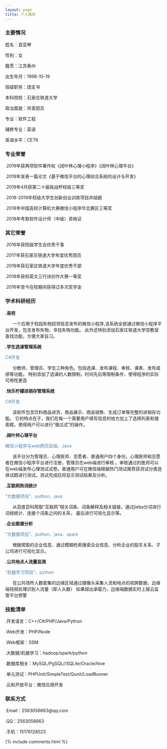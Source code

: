 ```yaml
---
layout: page
title: 个人简历 
---
```

<h3>主要情况</h3>
<p>
姓名：袁亚琴
<p>
性别：女
<p>
籍贯：江苏泰州
<p>
<p>
出生年月：1998-10-19
<p>
<P>
班级职务：团支书
<p>
<P>
本科院校：石家庄铁道大学
<p>
<p>
政治面貌：共青团员
<p>
<p>
专业：软件工程
<p>
<p>
辅修专业：英语
<p>
<p>
英语水平：CET6
<p>
 
<h3>专业荣誉</h3>
<p>
  .2019年获两项软件著作权《阔叶林心理小程序》《阔叶林心理平台》
<p>
<p>
  .2019年发表一篇论文《基于微信平台的心理综合系统的设计与开发》
<p>
<p>
  .2019年4月获第二十届挑战杯校级三等奖
<p>
<p>
  .2018-2019年校级大学生创新创业训练项目并结题
<p>
<p>
  .2018年中国高校计算机大赛微信小程序华北赛区三等奖
<p>
<p>
 .2018年考取软件设计师（中级）资格证
<p>
 
<h3> 其它荣誉 </h3> 
<p>
.2016年获院级学生会优秀干事
<p>
<p>
.2017年获石家庄铁道大学年度优秀团员
<p>
<p>
.2018年获石家庄铁道大学年度优秀干部
<p>
<p>
.2018年获校英文三行诗创作大赛一等奖
<p>
<p>
.2016年至今在校期间获得过多次奖学金
<p>
<p>
 
<p>

<h3> 学术科研经历</h3>  
<p><strong>
.易校</strong>
<p>
<p>
 &nbsp;&nbsp;&nbsp;&nbsp;&nbsp;&nbsp;一个应用于校园失物招领信息发布的微信小程序,该系统全部通过微信小程序平台开发，包含发布失物，寻找失物功能。
 此外还特别添加石家庄铁道大学空教室查找功能，方便大家自习。
<p>
 <strong>
.学生选课管理系统
</strong>
<p>
<p style="color:#4682B4">
 C#开发
<p>
 &nbsp;&nbsp;&nbsp;&nbsp;&nbsp;&nbsp;分教师、管理员、学生三种角色。包括选课、发布课程、审核、课表、发布成绩等功能。
特别添加了选课的人数限制，时间先后等限制条件，使得程序的实际可用性更高
<p>
<p> 
 <strong>
.快乐柠檬进销存管理系统
</strong>
<p>
<p style="color:#4682B4">
C#开发
<p>
 &nbsp;&nbsp;&nbsp;&nbsp;&nbsp;&nbsp;该软件包含饮料商品进货，商品展示、商品销售、生成订单等完整的进销存功能。
 它的特点在于，我们在每一个需要用户填写信息的地方加上了选择列表和搜索框，使得用户可以进行“傻瓜式”的操作。

<p> 

<p> 
 <strong>
.阔叶林心理平台
</strong>
 <p>
 <p style="color:#4682B4">
微信小程序与web网页后端、Java
 <p>
 &nbsp;&nbsp;&nbsp;&nbsp;&nbsp;&nbsp;该平台分为管理员、心理医师、志愿者、普通用户四个身份。心理医师和志愿者在微信小程序平台进行注册，管理员在web端进行审核
 。审核通过的医师可以在web端发布心理测试试卷。普通用户可在微信端根据热门测试推荐获测试分类选择试题进行测试。测试完成后将显示测试结果及分析。
<p> 
<p>
 <strong>
.互联网热词统计
  </strong>
 <p>
<p style="color:#4682B4">
 “大数据项目”、puthon、java
<p>
 &nbsp;&nbsp;&nbsp;&nbsp;&nbsp;&nbsp;从百度百科爬取“互联网”相关词条、词条解释及相关链接，通过jieba分词进行词频统计、连接个词条之间的关系，
 最后进行可视化显示等。
<p>
<p>
 <strong>
.企业图谱分析
  </strong>
 <p>
<p style="color:#4682B4">
“大数据项目”、puthon、java、spark
 <p>
 &nbsp;&nbsp;&nbsp;&nbsp;&nbsp;&nbsp;根据爬取的企业信息、通过模糊检索搜索企业信息、分析企业的股东关系、子公司进行可视化显示。
<p>
<p>
 <strong>
.公共地点人流量监测
  </strong>
 <p>
<p style="color:#4682B4">
“机器学习项目”、python
<p>
&nbsp;&nbsp;&nbsp;&nbsp;&nbsp;&nbsp;在公共场所人数密集的边缘区域通过摄像头采集人流和地点的视屏数据，边缘端视频处理识别人流量（即人头数）
如果超出承载力，边缘端数据实时上报云监管平台预警
<p>
<h3>技能清单</h3>
<p>
.开发语言：C++/C#/PHP/Java/Python
<p>
.Web开发：PHP/Node
<p>
.Web框架：SSM
<p>
.大数据/机器学习：hadoop/spark/python
<p>
<p>
.数据库相关：MySQL/PgSQL//SQLite/Oracle/hive
<p>
.单元测试：PHPUnit/SimpleTest/Qunit/LoadRunner
<p>
.云和开放平台：微信应用开发

<h3>联系方式</h3>
<p>
.Email：2563056663@qq.com
<p>
.QQ：2563056663
<p>
.手机：15176128523


{% include comments.html %}

